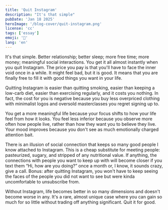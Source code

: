 ```yaml
---
title: 'Quit Instagram'
description: "It's that simple"
pubDate: 'Jan 18 2025'
heroImage: '/blog-cover/quit-instagram.png'
license: 'cc'
tags: ['essay']
emoji: '🚪'
lang: 'en'
---
```


It's that simple. Better relationship; better sleep; more free time; more money; meaningful social interactions. You get it all almost instantly when you quit Instagram. The price you pay is that you'll have to face the inner void once in a while. It might feel bad, but it is good. It means that you are finally free to fill it with good things you want in your life.

Quitting Instagram is easier than quitting smoking, easier than keeping a low-carb diet, easier than exercising regularly, and it costs you nothing. In fact, the cost for you is negative because you buy less overpriced clothing with minimalist logos and oversold masterclasses you regret signing up to.

You get a more meaningful life because your focus shifts to how your life feel from how it looks. You feel less inferior because you observe more often how people live, rather than how they want you to believe they live. Your mood improves because you don't see as much emotionally charged attention bait.

There is an illusion of social connection that keeps so many good people I know
attached to Instagram. This is a cheap substitute for meeting people: pasteurized, sugary, and stripped of any nutritional value. If anything, the connections with people you want to keep up with will become closer if you text them “Hi, how are you doing?” once a month or, I know, it sounds crazy, give a call. Bonus: after quitting Instagram, you won't have to keep seeing the faces of the people you did not want to see but were kinda uncomfortable to unsubscribe from.

Without Instagram, life becomes better in so many dimensions and doesn't become worse in any. It's a rare, almost unique case where you can gain so much for so little without trading off anything significant. Quit it for good.

